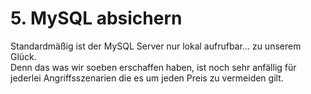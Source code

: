 # 5. MySQL absichern

Standardmäßig ist der MySQL Server nur lokal aufrufbar... zu unserem Glück.  
Denn das was wir soeben erschaffen haben, ist noch sehr anfällig für jederlei Angriffsszenarien die es um jeden Preis zu vermeiden gilt.



